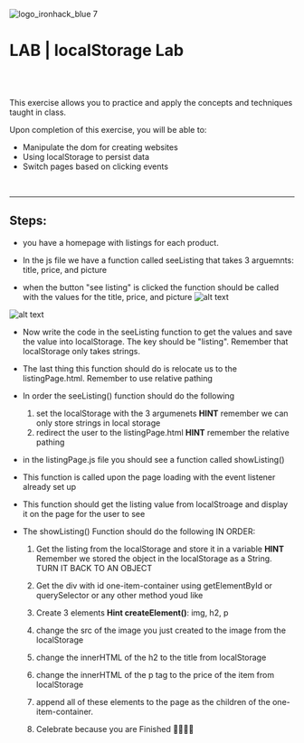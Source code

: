 ![logo_ironhack_blue 7](https://user-images.githubusercontent.com/23629340/40541063-a07a0a8a-601a-11e8-91b5-2f13e4e6b441.png)



# LAB | localStorage Lab

<br>

<br>


  This exercise allows you to practice and apply the concepts and techniques taught in class. 

  Upon completion of this exercise, you will be able to:

  - Manipulate the dom for creating websites
  - Using localStorage to persist data
  - Switch pages based on clicking events

<br>
  <hr> 

  
  ## Steps:
- you have a homepage with listings for each product.

- In the js file we have a function called seeListing that takes 3 arguemnts:
 title, price, and picture

- when the button "see listing" is clicked the function should be called with the values for the title, price, and picture
![alt text](<Screenshot 2024-06-17 220632-1.png>)

![alt text](<Screenshot 2024-06-17 220649.png>)

- Now write the code in the seeListing function to get the values and save the value into localStorage. The key should be "listing". Remember that localStorage only takes strings.


- The last thing this function should do is relocate us to the listingPage.html. Remember to use relative pathing

- In order the seeListing() function should do the following

    1. set the localStorage with the 3 argumenets **HINT** remember we can only store strings in local storage
    2. redirect the user to the listingPage.html **HINT** remember the relative pathing


- in the listingPage.js file you should see a function called showListing()

- This function is called upon the page loading with the event listener already set up

- This function should get the listing value from localStroage and display it on the page for the user to see

- The showListing() Function should do the following IN ORDER:

    1. Get the listing from the localStorage and store it in a variable **HINT** Remember we stored the object in the localStorage as a String. TURN IT BACK TO AN OBJECT

    2. Get the div with id one-item-container using getElementById or querySelector or any other method youd like

    3. Create 3 elements **Hint createElement()**: img, h2, p

    4. change the src of the image you just created to the image from the localStorage

    5. change the innerHTML of the h2 to the title from localStorage

    6. change the innerHTML of the p tag to the price of the item from localStorage

    7. append all of these elements to the page as the children of the one-item-container.

    8. Celebrate because you are Finished 🎉🥳💃🕺